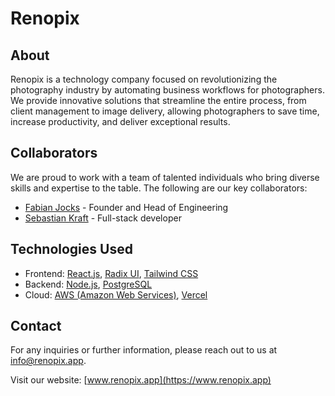 # Renopix

## About

Renopix is a technology company focused on revolutionizing the photography industry 
by automating business workflows for photographers. We provide innovative solutions 
that streamline the entire process, from client management to image delivery, 
allowing photographers to save time, increase productivity, and deliver exceptional 
results.

## Collaborators

We are proud to work with a team of talented individuals who bring diverse skills 
and expertise to the table. The following are our key collaborators:

- [Fabian Jocks](https://github.com/iamfj) - Founder and Head of Engineering
- [Sebastian Kraft](https://github.com/Helfull) - Full-stack developer

## Technologies Used

- Frontend: [React.js](https://react.dev/), [Radix UI](https://www.radix-ui.com/), [Tailwind CSS](https://tailwindcss.com/)
- Backend: [Node.js](https://nodejs.org/), [PostgreSQL](https://www.postgresql.org/)
- Cloud: [AWS (Amazon Web Services)](https://aws.amazon.com/), [Vercel](https://vercel.com/)

## Contact

For any inquiries or further information, please reach out to us at 
[info@renopix.app](mailto:info@renopix.app).

Visit our website: [www.renopix.app](https://www.renopix.app)
